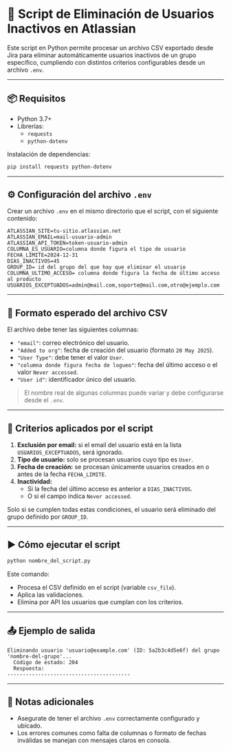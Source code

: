 # 🔄 Script de Eliminación de Usuarios Inactivos en Atlassian

Este script en Python permite procesar un archivo CSV exportado desde Jira para eliminar automáticamente usuarios inactivos de un grupo específico, cumpliendo con distintos criterios configurables desde un archivo `.env`.

---

## 📦 Requisitos

- Python 3.7+
- Librerías:
  - `requests`
  - `python-dotenv`

Instalación de dependencias:

```bash
pip install requests python-dotenv
```

---

## ⚙️ Configuración del archivo `.env`

Crear un archivo `.env` en el mismo directorio que el script, con el siguiente contenido:

```env
ATLASSIAN_SITE=tu-sitio.atlassian.net 
ATLASSIAN_EMAIL=mail-usuario-admin
ATLASSIAN_API_TOKEN=token-usuario-admin
COLUMNA_ES_USUARIO=columna donde figura el tipo de usuario
FECHA_LIMITE=2024-12-31 
DIAS_INACTIVOS=45 
GROUP_ID= id del grupo del que hay que eliminar el usuario
COLUMNA_ULTIMO_ACCESO= columna donde figura la fecha de último acceso al producto 
USUARIOS_EXCEPTUADOS=admin@mail.com,soporte@mail.com,otro@ejemplo.com 
```

---

## 🧾 Formato esperado del archivo CSV

El archivo debe tener las siguientes columnas:

- `"email"`: correo electrónico del usuario.
- `"Added to org"`: fecha de creación del usuario (formato `20 May 2025`).
- `"User Type"`: debe tener el valor `User`.
- `"columna donde figura fecha de logueo"`: fecha del último acceso o el valor `Never accessed`.
- `"User id"`: identificador único del usuario.

> El nombre real de algunas columnas puede variar y debe configurarse desde el `.env`.

---

## 🚦 Criterios aplicados por el script

1. **Exclusión por email:** si el email del usuario está en la lista `USUARIOS_EXCEPTUADOS`, será ignorado.
2. **Tipo de usuario:** solo se procesan usuarios cuyo tipo es `User`.
3. **Fecha de creación:** se procesan únicamente usuarios creados en o antes de la fecha `FECHA_LIMITE`.
4. **Inactividad:**
   - Si la fecha del último acceso es anterior a `DIAS_INACTIVOS`.
   - O si el campo indica `Never accessed`.

Solo si se cumplen todas estas condiciones, el usuario será eliminado del grupo definido por `GROUP_ID`.

---

## ▶️ Cómo ejecutar el script

```bash
python nombre_del_script.py
```

Este comando:
- Procesa el CSV definido en el script (variable `csv_file`).
- Aplica las validaciones.
- Elimina por API los usuarios que cumplan con los criterios.

---

## 📤 Ejemplo de salida

```text
Eliminando usuario 'usuario@example.com' (ID: 5a2b3c4d5e6f) del grupo 'nombre-del-grupo'...
  Código de estado: 204
  Respuesta:
----------------------------------------
```

---

## 📌 Notas adicionales

- Asegurate de tener el archivo `.env` correctamente configurado y ubicado.
- Los errores comunes como falta de columnas o formato de fechas inválidas se manejan con mensajes claros en consola.
